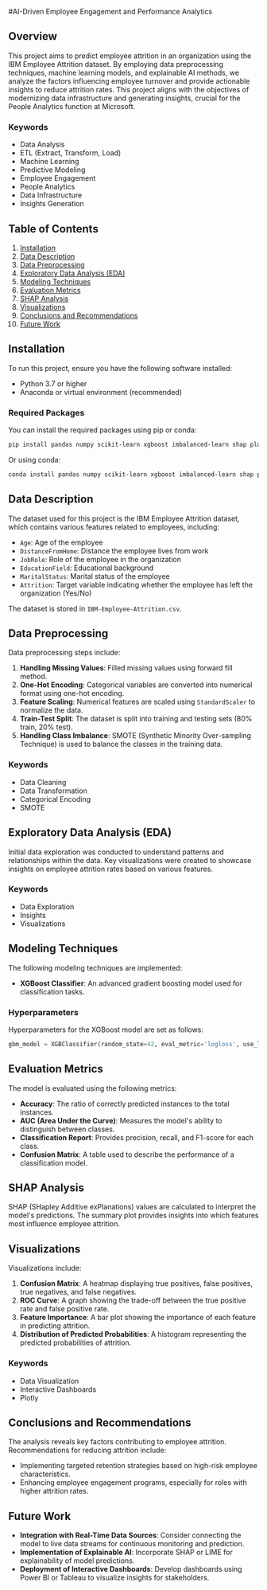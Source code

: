
#AI-Driven Employee Engagement and Performance Analytics
## Overview

This project aims to predict employee attrition in an organization using the IBM Employee Attrition dataset. By employing data preprocessing techniques, machine learning models, and explainable AI methods, we analyze the factors influencing employee turnover and provide actionable insights to reduce attrition rates. This project aligns with the objectives of modernizing data infrastructure and generating insights, crucial for the People Analytics function at Microsoft.

### Keywords
- Data Analysis
- ETL (Extract, Transform, Load)
- Machine Learning
- Predictive Modeling
- Employee Engagement
- People Analytics
- Data Infrastructure
- Insights Generation

## Table of Contents
1. [Installation](#installation)
2. [Data Description](#data-description)
3. [Data Preprocessing](#data-preprocessing)
4. [Exploratory Data Analysis (EDA)](#exploratory-data-analysis-eda)
5. [Modeling Techniques](#modeling-techniques)
6. [Evaluation Metrics](#evaluation-metrics)
7. [SHAP Analysis](#shap-analysis)
8. [Visualizations](#visualizations)
9. [Conclusions and Recommendations](#conclusions-and-recommendations)
10. [Future Work](#future-work)

## Installation

To run this project, ensure you have the following software installed:

- Python 3.7 or higher
- Anaconda or virtual environment (recommended)

### Required Packages
You can install the required packages using pip or conda:

```bash
pip install pandas numpy scikit-learn xgboost imbalanced-learn shap plotly
```

Or using conda:

```bash
conda install pandas numpy scikit-learn xgboost imbalanced-learn shap plotly
```

## Data Description

The dataset used for this project is the IBM Employee Attrition dataset, which contains various features related to employees, including:

- `Age`: Age of the employee
- `DistanceFromHome`: Distance the employee lives from work
- `JobRole`: Role of the employee in the organization
- `EducationField`: Educational background
- `MaritalStatus`: Marital status of the employee
- `Attrition`: Target variable indicating whether the employee has left the organization (Yes/No)

The dataset is stored in `IBM-Employee-Attrition.csv`.

## Data Preprocessing

Data preprocessing steps include:

1. **Handling Missing Values**: Filled missing values using forward fill method.
2. **One-Hot Encoding**: Categorical variables are converted into numerical format using one-hot encoding.
3. **Feature Scaling**: Numerical features are scaled using `StandardScaler` to normalize the data.
4. **Train-Test Split**: The dataset is split into training and testing sets (80% train, 20% test).
5. **Handling Class Imbalance**: SMOTE (Synthetic Minority Over-sampling Technique) is used to balance the classes in the training data.

### Keywords
- Data Cleaning
- Data Transformation
- Categorical Encoding
- SMOTE

## Exploratory Data Analysis (EDA)

Initial data exploration was conducted to understand patterns and relationships within the data. Key visualizations were created to showcase insights on employee attrition rates based on various features.

### Keywords
- Data Exploration
- Insights
- Visualizations

## Modeling Techniques

The following modeling techniques are implemented:

- **XGBoost Classifier**: An advanced gradient boosting model used for classification tasks.

### Hyperparameters
Hyperparameters for the XGBoost model are set as follows:

```python
gbm_model = XGBClassifier(random_state=42, eval_metric='logloss', use_label_encoder=False)
```

## Evaluation Metrics

The model is evaluated using the following metrics:

- **Accuracy**: The ratio of correctly predicted instances to the total instances.
- **AUC (Area Under the Curve)**: Measures the model's ability to distinguish between classes.
- **Classification Report**: Provides precision, recall, and F1-score for each class.
- **Confusion Matrix**: A table used to describe the performance of a classification model.

## SHAP Analysis

SHAP (SHapley Additive exPlanations) values are calculated to interpret the model's predictions. The summary plot provides insights into which features most influence employee attrition.

## Visualizations

Visualizations include:

1. **Confusion Matrix**: A heatmap displaying true positives, false positives, true negatives, and false negatives.
2. **ROC Curve**: A graph showing the trade-off between the true positive rate and false positive rate.
3. **Feature Importance**: A bar plot showing the importance of each feature in predicting attrition.
4. **Distribution of Predicted Probabilities**: A histogram representing the predicted probabilities of attrition.

### Keywords
- Data Visualization
- Interactive Dashboards
- Plotly

## Conclusions and Recommendations

The analysis reveals key factors contributing to employee attrition. Recommendations for reducing attrition include:

- Implementing targeted retention strategies based on high-risk employee characteristics.
- Enhancing employee engagement programs, especially for roles with higher attrition rates.

## Future Work

- **Integration with Real-Time Data Sources**: Consider connecting the model to live data streams for continuous monitoring and prediction.
- **Implementation of Explainable AI**: Incorporate SHAP or LIME for explainability of model predictions.
- **Deployment of Interactive Dashboards**: Develop dashboards using Power BI or Tableau to visualize insights for stakeholders.

